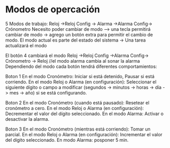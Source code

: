 # Modos de opercación

5 Modos de trabajo: Reloj ->Reloj Config -> Alarma ->Alarma Config-> Crónometro
Necesito poder cambiar de modo --> una tecla permitirá cambiar de modo -> agrego un botón extra para permitir el cambio de modo. 
El modo actual es parte del estado del sistema -> Una tarea actualizará el modo 


El botón 4 cambiará el modo
Reloj ->Reloj Config ->Alarma Config-> Crónometro -> Reloj  //el modo alarma cambia al sonar la alarma
Dependiendo del modo cada botón tendrá diferentes comportamientos: 

Boton 1
En el modo Cronómetro: Iniciar si está detenido, Pausar si está corriendo.
En el modo Reloj o Alarma (en configuración): Seleccionar el siguiente dígito o campo a modificar (segundos -> minutos -> horas -> día -> mes -> año) si se está configurando.

Boton 2
En el modo Cronómetro (cuando está pausado): Resetear el cronómetro a cero.
En el modo Reloj o Alarma (en configuración): Decrementar el valor del dígito seleccionado.
En el modo Alarma: Activar o desactivar la alarma.

Boton 3 
En el modo Cronómetro (mientras está corriendo): Tomar un parcial.
En el modo Reloj o Alarma (en configuración): Incrementar el valor del dígito seleccionado.
En modo Alarma: posponer 5 min. 



